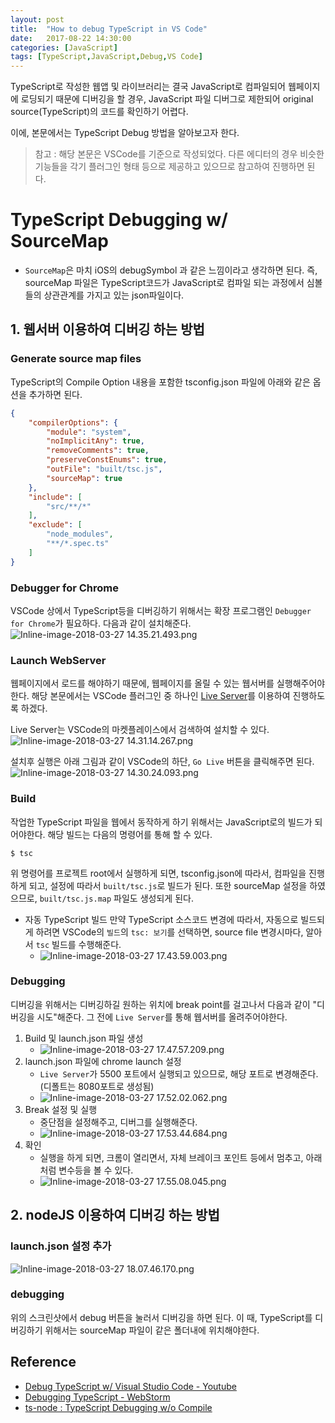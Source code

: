 ```yaml
---
layout: post
title:  "How to debug TypeScript in VS Code"
date:   2017-08-22 14:30:00
categories: [JavaScript]
tags: [TypeScript,JavaScript,Debug,VS Code]
---
```



TypeScript로 작성한 웹앱 및 라이브러리는 결국 JavaScript로 컴파일되어 웹페이지에 로딩되기 때문에 디버깅을 할 경우, JavaScript 파일 디버그로 제한되어 original source(TypeScript)의 코드를 확인하기 어렵다.

이에, 본문에서는 TypeScript Debug 방법을 알아보고자 한다.

> 참고 : 해당 본문은 VSCode를 기준으로 작성되었다. 다른 에디터의 경우 비슷한 기능들을 각기 플러그인 형태 등으로 제공하고 있으므로 참고하여 진행하면 된다.


# TypeScript Debugging w/ SourceMap
- ``````SourceMap``````은 마치 iOS의 debugSymbol 과 같은 느낌이라고 생각하면 된다. 
즉, sourceMap 파일은 TypeScript코드가 JavaScript로 컴파일 되는 과정에서 심볼들의 상관관계를 가지고 있는 json파일이다.

## 1. 웹서버 이용하여 디버깅 하는 방법

### Generate source map files
TypeScript의 Compile Option 내용을 포함한 tsconfig.json 파일에 아래와 같은 옵션을 추가하면 된다.

```json
{
    "compilerOptions": {
        "module": "system",
        "noImplicitAny": true,
        "removeComments": true,
        "preserveConstEnums": true,
        "outFile": "built/tsc.js",
        "sourceMap": true
    },
    "include": [
        "src/**/*"
    ],
    "exclude": [
        "node_modules",
        "**/*.spec.ts"
    ]
}
```


### Debugger for Chrome
VSCode 상에서 TypeScript등을 디버깅하기 위해서는 확장 프로그램인 `Debugger for Chrome`가 필요하다. 다음과 같이 설치해준다.
![Inline-image-2018-03-27 14.35.21.493.png](/static/assets/img/posts/javascript/how2debugTS/how2debugTS_1.png)




### Launch WebServer
웹페이지에서 로드를 해야하기 때문에, 웹페이지를 올릴 수 있는 웹서버를 실행해주어야한다. 해당 본문에서는 VSCode 플러그인 중 하나인 [Live Server](https://github.com/ritwickdey/live-server-web-extension)를 이용하여 진행하도록 하겠다.

Live Server는 VSCode의 마켓플레이스에서 검색하여 설치할 수 있다.
![Inline-image-2018-03-27 14.31.14.267.png](/static/assets/img/posts/javascript/how2debugTS/how2debugTS_2.png)

설치후 실행은 아래 그림과 같이 VSCode의 하단, `Go Live` 버튼을 클릭해주면 된다.
![Inline-image-2018-03-27 14.30.24.093.png](/static/assets/img/posts/javascript/how2debugTS/how2debugTS_3.png)


### Build
작업한 TypeScript 파일을 웹에서 동작하게 하기 위해서는 JavaScript로의 빌드가 되어야한다.
해당 빌드는 다음의 명령어를 통해 할 수 있다.

```shell
$ tsc
```

위 명령어를 프로젝트 root에서 실행하게 되면, tsconfig.json에 따라서, 컴파일을 진행하게 되고, 설정에 따라서 `built/tsc.js`로 빌드가 된다. 또한 sourceMap 설정을 하였으므로, `built/tsc.js.map` 파일도 생성되게 된다. 


- 자동 TypeScript 빌드
만약 TypeScript 소스코드 변경에 따라서, 자동으로 빌드되게 하려면 VSCode의 `빌드`의 `tsc: 보기`를 선택하면, source file 변경시마다, 알아서 `tsc` 빌드를 수행해준다.
    - ![Inline-image-2018-03-27 17.43.59.003.png](/static/assets/img/posts/javascript/how2debugTS/how2debugTS_4.png)


### Debugging
디버깅을 위해서는 디버깅하길 원하는 위치에 break point를 걸고나서 다음과 같이 "디버깅을 시도"해준다.
그 전에 `Live Server`를 통해 웹서버를 올려주어야한다.

1. Build 및 launch.json 파일 생성
    - ![Inline-image-2018-03-27 17.47.57.209.png](/static/assets/img/posts/javascript/how2debugTS/how2debugTS_5.png)
2. launch.json 파일에 chrome launch 설정
    - `Live Server`가 5500 포트에서 실행되고 있으므로, 해당 포트로 변경해준다. (디폴트는 8080포트로 생성됨)
    - ![Inline-image-2018-03-27 17.52.02.062.png](/static/assets/img/posts/javascript/how2debugTS/how2debugTS_6.png)
3. Break 설정 및 실행
    - 중단점을 설정해주고, 디버그를 실행해준다.
    - ![Inline-image-2018-03-27 17.53.44.684.png](/static/assets/img/posts/javascript/how2debugTS/how2debugTS_7.png)
4. 확인
    - 실행을 하게 되면, 크롬이 열리면서, 자체 브레이크 포인트 등에서 멈추고, 아래처럼 변수등을 볼 수 있다.
    - ![Inline-image-2018-03-27 17.55.08.045.png](/static/assets/img/posts/javascript/how2debugTS/how2debugTS_8.png)





## 2. nodeJS 이용하여 디버깅 하는 방법
### launch.json 설정 추가
![Inline-image-2018-03-27 18.07.46.170.png](/static/assets/img/posts/javascript/how2debugTS/how2debugTS_9.png)


### debugging
위의 스크린샷에서 debug 버튼을 눌러서 디버깅을 하면 된다.
이 때, TypeScript를 디버깅하기 위해서는 sourceMap 파일이 같은 폴더내에 위치해야한다.


## Reference
- [Debug TypeScript w/ Visual Studio Code - Youtube](https://www.youtube.com/watch?v=H1lgYojMCaQ)
- [Debugging TypeScript - WebStorm](https://www.jetbrains.com/help/webstorm/debugging-typescript.html)
- [ts-node : TypeScript Debugging w/o Compile](https://github.com/EnterpriseJSTutorial/vscode-ts-node-debugging)